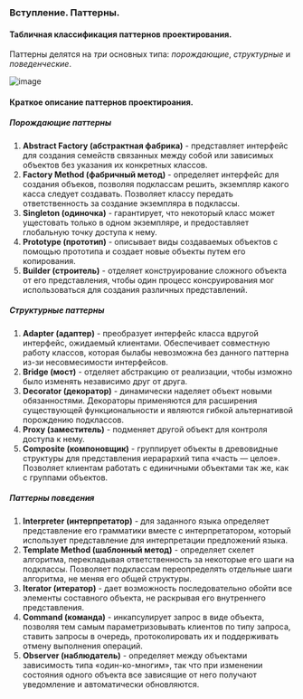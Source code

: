 ### Вступление. Паттерны.

#### Табличная классификация паттернов проектирования.

Паттерны делятся на *три* основных типа: *порождающие*, *структурные* и *поведенческие*.

![image](https://user-images.githubusercontent.com/57217014/195411451-2ffface0-d74a-4228-bb7a-04a6540e262b.png)

#### Краткое описание паттернов проектироания.

##### Порождающие паттерны

1. **Abstract Factory (абстрактная фабрика)** - представляет интерфейс для создания семейств связанных между собой или зависимых объектов без указания их конкретных классов.
2. **Factory Method (фабричный метод)** - определяет интерфейс для создания объеков, позволяя подклассам решить, экземпляр какого касса следует создавать. Позволяет классу передать ответственность за создание экземпляра в подклассы.
3. **Singleton (одиночка)** - гарантирует, что некоторый класс может ущестовать только в одном экземпляре, и предоставляет глобальную точку доступа к нему.
4. **Prototype (прототип)** - описывает виды создаваемых объектов с помощью прототипа и создает новые объекты путем его копирования.
5. **Builder (строитель)** - отделяет конструирование сложного объекта от его представления, чтобы один процесс консруирования мог использоваться для создания различных представлений.

##### Структурные паттерны

1. **Adapter (адаптер)** - преобразует интерфейс класса вдругой интерфейс, ожидаемый клиентами. Обеспечивает совместную работу классов, которая былабы невозможна без данного паттерна из-зи несовмесимости интерфейсов.
2. **Bridge (мост)** - отделяет абстракцию от реализации, чтобы изможно было изменять независимо друг от друга.
3. **Decorator (декоратор)** - динамически наделяет объект новыми обязанностями. Декораторы применяются для расширения существующей функциональности и являются 
гибкой альтернативой порождению подклассов.
4. **Proxy (заместитель)** - подменяет другой объект для контроля доступа к нему.
5. **Composite (компоновщик)** - группирует объекты в древовидные структуры для представления иерарархий типа «часть — целое». Позволяет клиентам работать с единичными 
объектами так же, как с группами объектов.

##### Паттерны поведения

1. **Interpreter (интерпретатор)** - для заданного языка определяет представление его грамматики вместе с интерпретатором, который использует представление для интерпретации предложений языка.
2. **Template Method (шаблонный метод)** - определяет скелет алгоритма, перекладывая ответственность за некоторые его шаги на подклассы. Позволяет подклассам переопределять отдельные шаги алгоритма, не меняя его общей структуры.
3. **Iterator (итератор)** - дает возможность последовательно обойти все элементы составного объекта, не раскрывая его внутреннего представления.
4. **Command (команда)** - инкапсулирует запрос в виде объекта, позволяя тем самым параметризовывать клиентов по типу запроса, ставить запросы в очередь, протоколировать их и поддерживать отмену выполнения операций.
5. **Observer (наблюдатель)** - определяет между объектами зависимость типа «один-ко-многим», так что при изменении состояния одного объекта все зависящие от него получают уведомление и автоматически обновляются.
